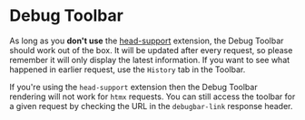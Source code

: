 # Debug Toolbar

As long as you **don't use** the [head-support](https://htmx.org/extensions/head-support/) extension,
the Debug Toolbar should work out of the box. It will be updated after every request, so please remember
it will only display the latest information. If you want to see what happened in earlier request,
use the `History` tab in the Toolbar.

If you're using the `head-support` extension then the Debug Toolbar rendering will not work for `htmx` requests.
You can still access the toolbar for a given request by checking the URL in the `debugbar-link` response header.

